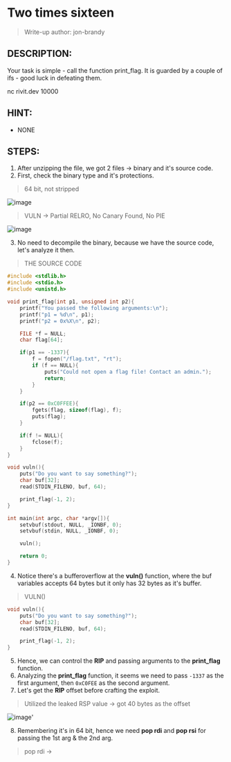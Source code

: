 # Two times sixteen
> Write-up author: jon-brandy
## DESCRIPTION:
Your task is simple - call the function print_flag. It is guarded by a couple of ifs - good luck in defeating them.

nc rivit.dev 10000

## HINT:
- NONE
## STEPS:
1. After unzipping the file, we got 2 files -> binary and it's source code.
2. First, check the binary type and it's protections.

> 64 bit, not stripped

![image](https://user-images.githubusercontent.com/70703371/222120384-206e6d8a-e9f3-4f00-bbbd-0274e24899a4.png)


> VULN -> Partial RELRO, No Canary Found, No PIE

![image](https://user-images.githubusercontent.com/70703371/222120463-fff58f63-7b91-421c-b426-6be13eb20e0e.png)


3. No need to decompile the binary, because we have the source code, let's analyze it then.

> THE SOURCE CODE

```c
#include <stdlib.h>
#include <stdio.h>
#include <unistd.h>

void print_flag(int p1, unsigned int p2){
    printf("You passed the following arguments:\n");
    printf("p1 = %d\n", p1);
    printf("p2 = 0x%X\n", p2);

    FILE *f = NULL;
    char flag[64];

    if(p1 == -1337){
        f = fopen("/flag.txt", "rt");
        if (f == NULL){
            puts("Could not open a flag file! Contact an admin.");
            return;
        }
    }

    if(p2 == 0xC0FFEE){
        fgets(flag, sizeof(flag), f);
        puts(flag);
    }

    if(f != NULL){
        fclose(f);
    }
}

void vuln(){
    puts("Do you want to say something?");
    char buf[32];
    read(STDIN_FILENO, buf, 64);

    print_flag(-1, 2);
}

int main(int argc, char *argv[]){
    setvbuf(stdout, NULL, _IONBF, 0);
    setvbuf(stdin, NULL, _IONBF, 0);

    vuln();

    return 0;
}

```

4. Notice there's a bufferoverflow at the **vuln()** function, where the buf variables accepts 64 bytes but it only has 32 bytes as it's buffer.

> VULN()

```c
void vuln(){
    puts("Do you want to say something?");
    char buf[32];
    read(STDIN_FILENO, buf, 64);

    print_flag(-1, 2);
}
```

5. Hence, we can control the **RIP** and passing arguments to the **print_flag** function. 
6. Analyzing the **print_flag** function, it seems we need to pass `-1337` as the first argument, then `0xC0FEE` as the second argument.
7. Let's get the **RIP** offset before crafting the exploit.

> Utilized the leaked RSP value -> got 40 bytes as the offset

![image](https://user-images.githubusercontent.com/70703371/222122233-23d0d443-74a5-47b1-a8d3-75cae4943816.png)'


8. Remembering it's in 64 bit, hence we need **pop rdi** and **pop rsi** for passing the 1st arg & the 2nd arg.

> pop rdi -> 

